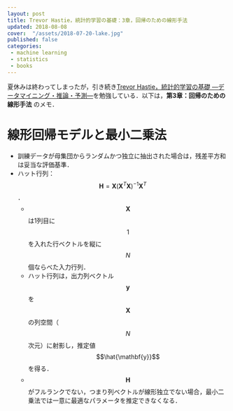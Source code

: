 ```yaml
---
layout: post
title: Trevor Hastie，統計的学習の基礎：3章，回帰のための線形手法
updated: 2018-08-08
cover:  "/assets/2018-07-20-lake.jpg"
published: false
categories:
 - machine learning
 - statistics
 - books
---
```


夏休みは終わってしまったが，引き続き[Trevor Hastie，統計的学習の基礎 ―データマイニング・推論・予測―](http://amzn.asia/ay0yxvo)を勉強している．以下は，**第3章：回帰のための線形手法** のメモ．

# 線形回帰モデルと最小二乗法

- 訓練データが母集団からランダムかつ独立に抽出された場合は，残差平方和は妥当な評価基準．
- ハット行列：$$\mathbf{H} = \mathbf{X}(\mathbf{X}^T \mathbf{X})^{-1} \mathbf{X}^T$$．
  + $$\mathbf{X}$$は1列目に$$1$$を入れた行ベクトルを縦に$$N$$個ならべた入力行列．
  + ハット行列は，出力列ベクトル$$\mathbf{y}$$を$$\mathbf{X}$$の列空間（$$N$$次元）に射影し，推定値$$\hat{\mathbf{y}}$$を得る．
  + $$\mathbf{H}$$がフルランクでない，つまり列ベクトルが線形独立でない場合，最小二乗法では一意に最適なパラメータを推定できなくなる．
